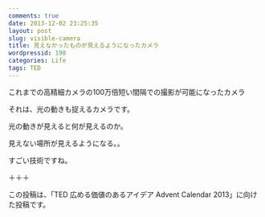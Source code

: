 ```yaml
---
comments: true
date: 2013-12-02 23:25:35
layout: post
slug: visible-camera
title: 見えなかったものが見えるようになったカメラ
wordpressid: 198
categories: Life
tags: TED
---
```


これまでの高精細カメラの100万倍短い間隔での撮影が可能になったカメラ

それは、光の動きも捉えるカメラです。

光の動きが見えると何が見えるのか。

<!-- more -->



見えない場所が見えるようになる。。

すごい技術ですね。

＋＋＋

この投稿は、「TED 広める価値のあるアイデア Advent Calendar 2013」に向けた投稿です。

